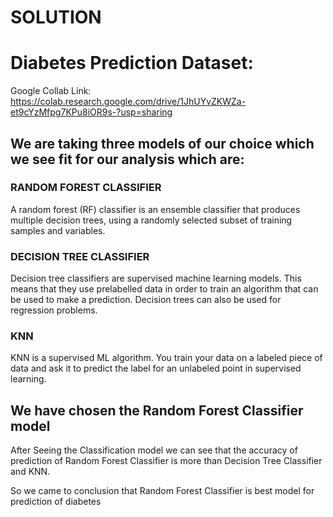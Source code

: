 # SOLUTION
# Diabetes Prediction Dataset:

Google Collab Link: https://colab.research.google.com/drive/1JhUYvZKWZa-et9cYzMfpg7KPu8iOR9s-?usp=sharing

## We are taking three models of our choice which we see fit for our analysis which are:

### RANDOM FOREST CLASSIFIER

A random forest (RF) classifier is an ensemble classifier that produces multiple decision trees, using a randomly selected subset of training samples and variables.

### DECISION TREE CLASSIFIER

Decision tree classifiers are supervised machine learning models. This means that they use prelabelled data in order to train an algorithm that can be used to make a prediction. Decision trees can also be used for regression problems.

### KNN

KNN is a supervised ML algorithm. You train your data on a labeled piece of data and ask it to predict the label for an unlabeled point in supervised learning.

## We have chosen the Random Forest Classifier model

After Seeing the Classification model we can see that the accuracy of prediction of Random Forest Classifier is more than Decision Tree Classifier and KNN.

So we came to conclusion that Random Forest Classifier is best model for prediction of diabetes
